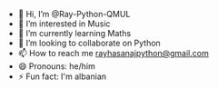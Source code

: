 - 👋 Hi, I’m @Ray-Python-QMUL
- 👀 I’m interested in Music
- 🌱 I’m currently learning Maths
- 💞️ I’m looking to collaborate on Python
- 📫 How to reach me rayhasanajpython@gmail.com
- 😄 Pronouns: he/him
- ⚡ Fun fact: I'm albanian

<!---
Ray-Python-QMUL/Ray-Python-QMUL is a ✨ special ✨ repository because its `README.md` (this file) appears on your GitHub profile.
You can click the Preview link to take a look at your changes.
--->
